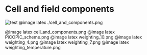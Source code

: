 # Cell and field components

![](../../cell_and_components.png "test")
@image latex ./cell_and_components.png

@image latex cell_and_components.png
@image latex PiCOPIC_scheme.png
@image latex weighting_10.png
@image latex weighting_4.png
@image latex weighting_7.png
@image latex weighting_temperature.png
